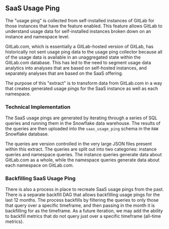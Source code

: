 ## SaaS Usage Ping

The "usage ping" is collected from self-installed instances of GitLab for those instances that have the feature enabled. This feature allows GitLab to understand usage data for self-installed instances broken down on an instance and namespace level.

GitLab.com, which is essentially a GitLab-hosted version of GitLab, has historically not sent usage ping data to the usage ping collector because all of the usage data is available in an unaggregated state within the GitLab.com database.  This has led to the need to segment usage data analytics into analyses that are based on self-hosted instances, and separately analyses that are based on the SaaS offering.

The purpose of this "extract" is to transform data from GitLab.com in a way that creates generated usage pings for the SaaS instance as well as each namespace.

### Technical Implementation

The SaaS usage pings are generated by iterating through a series of SQL queries and running them in the Snowflake data warehouse.  The results of the queries are then uploaded into the `saas_usage_ping` schema in the `RAW` Snowflake database.  

The queries are version controlled in the very large JSON files present within this extract.  The queries are split out into two categories: instance queries and namespace queries.  The instance queries generate data about GitLab.com as a whole, while the namespace queries generate data about each namespace on GitLab.com.

### Backfilling SaaS Usage Ping

There is also a process in place to recreate SaaS usage pings from the past.  There is a separate backfill DAG that allows backfilling usage pings for the last 12 months.  The process backfills by filtering the queries to only those that query over a specific timeframe, and then passing in the month it is backfilling for as the timeframe.  As a future iteration, we may add the ability to backfill metrics that do not query just over a specific timeframe (all-time metrics).